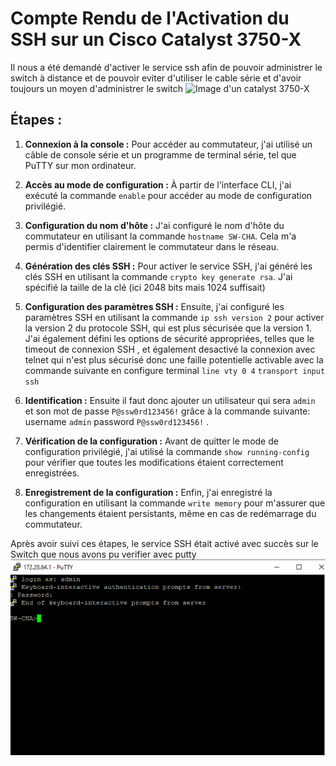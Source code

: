 # Compte Rendu de l'Activation du SSH sur un Cisco Catalyst 3750-X

Il nous a été demandé d'activer le service ssh afin de pouvoir administrer le switch à distance et de pouvoir eviter d'utiliser le cable série et d'avoir toujours un moyen d'administrer le switch
![Image d'un catalyst 3750-X](img\catalyst.avif)
## Étapes :

1. **Connexion à la console :** Pour accéder au commutateur, j'ai utilisé un câble de console série et un programme de terminal série, tel que PuTTY sur mon ordinateur.


2. **Accès au mode de configuration :** À partir de l'interface CLI, j'ai exécuté la commande `enable` pour accéder au mode de configuration privilégié.

3. **Configuration du nom d'hôte :** J'ai configuré le nom d'hôte du commutateur en utilisant la commande `hostname SW-CHA`. Cela m'a permis d'identifier clairement le commutateur dans le réseau.

4. **Génération des clés SSH :** Pour activer le service SSH, j'ai généré les clés SSH en utilisant la commande `crypto key generate rsa`. J'ai spécifié la taille de la clé (ici 2048 bits mais 1024 suffisait)

5. **Configuration des paramètres SSH :** Ensuite, j'ai configuré les paramètres SSH en utilisant la commande `ip ssh version 2` pour activer la version 2 du protocole SSH, qui est plus sécurisée que la version 1. J'ai également défini les options de sécurité appropriées, telles que le timeout de connexion SSH , et également desactivé la connexion avec telnet qui n'est plus sécurisé donc une faille potentielle activable avec la commande suivante en configure terminal
`line vty 0 4`
`transport input ssh`

6. **Identification :** Ensuite il faut donc ajouter un utilisateur qui sera `admin` et son mot de passe `P@ssw0rd123456!` grâce à la commande suivante:  username `admin` password `P@ssw0rd123456!` .


7. **Vérification de la configuration :** Avant de quitter le mode de configuration privilégié, j'ai utilisé la commande `show running-config` pour vérifier que toutes les modifications étaient correctement enregistrées.

8. **Enregistrement de la configuration :** Enfin, j'ai enregistré la configuration en utilisant la commande `write memory` pour m'assurer que les changements étaient persistants, même en cas de redémarrage du commutateur.

Après avoir suivi ces étapes, le service SSH était activé avec succès sur le Switch que nous avons pu verifier avec putty 
![switch](img\putty.png)
